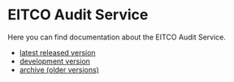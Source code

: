 
# EITCO Audit Service

Here you can find documentation about the EITCO Audit Service.

 * [latest released version](latest)
 * [development version](development)
 * [archive (older versions)](archive.html)
